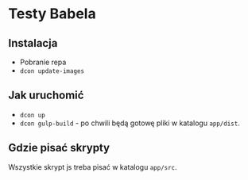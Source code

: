 # Testy Babela

## Instalacja

*  Pobranie repa
*  `dcon update-images`

## Jak uruchomić

*  `dcon up`
*  `dcon gulp-build` - po chwili będą gotowę pliki w katalogu `app/dist`.

## Gdzie pisać skrypty

Wszystkie skrypt js treba pisać w katalogu `app/src`.
